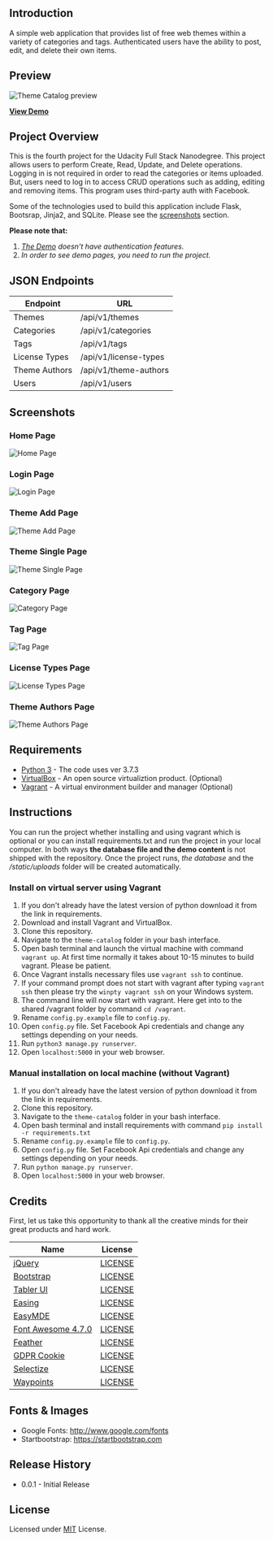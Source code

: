 ## Introduction
A simple web application that provides list of free web themes within a variety of categories and tags. 
Authenticated users have the ability to post, edit, and delete their own items.

## Preview
![Theme Catalog preview](https://github.com/cangir/theme-catalog/blob/master/screenshots/preview.jpg)

**[View Demo](https://cleanbootstrap.com)**

## Project Overview
This is the fourth project for the Udacity Full Stack Nanodegree. This project allows users to perform Create, Read, Update, and Delete operations.
Logging in is not required in order to read the categories or items uploaded. But, users need to log in to access CRUD operations such as adding, editing and removing items.
This program uses third-party auth with Facebook.

Some of the technologies used to build this application include Flask, Bootsrap, Jinja2, and SQLite.
Please see the [screenshots](https://github.com/cangir/theme-catalog#screenshots) section.

**Please note that:** 
1. *[The Demo](https://cleanbootstrap.com) doesn't have authentication features.*
2. *In order to see demo pages, you need to run the project.*


## JSON Endpoints
Endpoint | URL
------------ | -------------
Themes | /api/v1/themes
Categories | /api/v1/categories
Tags | /api/v1/tags
License Types | /api/v1/license-types
Theme Authors | /api/v1/theme-authors
Users | /api/v1/users


## Screenshots

### Home Page
![Home Page](https://github.com/cangir/theme-catalog/blob/master/screenshots/home.jpg)


### Login Page
![Login Page](https://github.com/cangir/theme-catalog/blob/master/screenshots/login.jpg)


### Theme Add Page
![Theme Add Page](https://github.com/cangir/theme-catalog/blob/master/screenshots/theme_add.jpg)


### Theme Single Page
![Theme Single Page](https://github.com/cangir/theme-catalog/blob/master/screenshots/theme_single.jpg)


### Category Page
![Category Page](https://github.com/cangir/theme-catalog/blob/master/screenshots/category.jpg)


### Tag Page
![Tag Page](https://github.com/cangir/theme-catalog/blob/master/screenshots/tag.jpg)


### License Types Page
![License Types Page](https://github.com/cangir/theme-catalog/blob/master/screenshots/license_type.jpg)


### Theme Authors Page
![Theme Authors Page](https://github.com/cangir/theme-catalog/blob/master/screenshots/theme_author.jpg)



## Requirements
- [Python 3](https://www.python.org/downloads/) - The code uses ver 3.7.3
- [VirtualBox](https://www.virtualbox.org/) - An open source virtualiztion product. (Optional)
- [Vagrant](https://www.vagrantup.com/) - A virtual environment builder and manager (Optional)

## Instructions
You can run the project whether installing and using vagrant which is optional or you can install requirements.txt and run the project in your local computer. In both ways **the database file and the demo content** is not shipped with the repository. Once the project runs, *the database* and the */static/uploads* folder will be created automatically.


### Install on virtual server using Vagrant
1. If you don't already have the latest version of python download it from the link in requirements.
2. Download and install Vagrant and VirtualBox.
3. Clone this repository.
4. Navigate to the `theme-catalog` folder in your bash interface.
5. Open bash terminal and launch the virtual machine with command `vagrant up`. At first time normally it takes about 10-15 minutes to build vagrant. Please be patient.
6. Once Vagrant installs necessary files use `vagrant ssh` to continue.
7. If your command prompt does not start with vagrant after typing `vagrant ssh` then please try the `winpty vagrant ssh` on your Windows system.
8. The command line will now start with vagrant. Here get into to the shared /vagrant folder by command `cd /vagrant`.
9. Rename `config.py.example` file to `config.py`.
10. Open `config.py` file. Set Facebook Api credentials and change any settings depending on your needs.
11. Run `python3 manage.py runserver`.
12. Open `localhost:5000` in your web browser.

### Manual installation on local machine (without Vagrant)
1. If you don't already have the latest version of python download it from the link in requirements.
2. Clone this repository.
3. Navigate to the `theme-catalog` folder in your bash interface.
4. Open bash terminal and install requirements with command `pip install -r requirements.txt`
5. Rename `config.py.example` file to `config.py`.
6. Open `config.py` file. Set Facebook Api credentials and change any settings depending on your needs.
7. Run `python manage.py runserver`.
8. Open `localhost:5000` in your web browser.


## Credits
First, let us take this opportunity to thank all the creative minds for their great products and hard work.

Name | License
------------ | -------------
[jQuery](https://github.com/jquery/jquery) | [LICENSE](https://github.com/jquery/jquery/blob/master/LICENSE.txt)
[Bootstrap](https://github.com/twbs/bootstrap) | [LICENSE](https://github.com/twbs/bootstrap/blob/master/LICENSE)
[Tabler UI](https://github.com/tabler/tabler) | [LICENSE](https://github.com/tabler/tabler/blob/master/LICENSE)
[Easing](https://github.com/gdsmith/jquery.easing/) | [LICENSE](https://github.com/gdsmith/jquery.easing/blob/master/LICENSE)
[EasyMDE](https://github.com/Ionaru/easy-markdown-editor) | [LICENSE](https://github.com/Ionaru/easy-markdown-editor/blob/master/LICENSE)
[Font Awesome 4.7.0](https://fontawesome.com/v4.7.0) | [LICENSE](/license/)
[Feather](https://github.com/feathericons/feather) | [LICENSE](https://github.com/feathericons/feather/blob/master/LICENSE)
[GDPR Cookie](https://github.com/thany/gdpr-cookie) | [LICENSE](https://github.com/thany/gdpr-cookie/blob/HEAD/LICENSE.md)
[Selectize](https://github.com/selectize/selectize.js) | [LICENSE](https://github.com/selectize/selectize.js/blob/master/LICENSE)
[Waypoints](https://github.com/imakewebthings/waypoints) | [LICENSE](https://github.com/imakewebthings/waypoints/blob/master/licenses.txt)

## Fonts & Images
- Google Fonts: http://www.google.com/fonts
- Startbootstrap: https://startbootstrap.com

## Release History
- 0.0.1 - Initial Release

## License
Licensed under [MIT](https://github.com/cangir/theme-catalog/blob/master/LICENSE) License.
